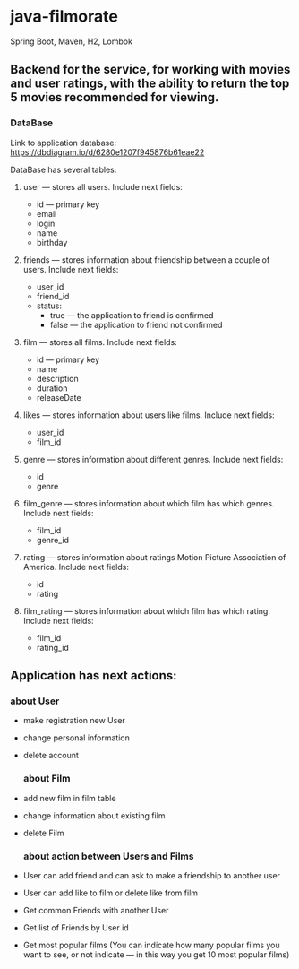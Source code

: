 # java-filmorate
Spring Boot, Maven, H2, Lombok

## Backend for the service, for working with movies and user ratings, with the ability to return the top 5 movies recommended for viewing.

### DataBase
Link to application database: https://dbdiagram.io/d/6280e1207f945876b61eae22

DataBase has several tables:
1. user — stores all users. Include next fields:
   * id — primary key
   * email
   * login
   * name
   * birthday
 
2. friends — stores information about friendship between a couple of users. Include next fields:
   * user_id
   * friend_id
   * status: 
     - true — the application to friend is confirmed
     - false — the application to friend  not confirmed

3. film — stores all films. Include next fields:
   * id — primary key
   * name 
   * description 
   * duration
   * releaseDate
  
4. likes — stores information about users like films.  Include next fields:
   * user_id 
   * film_id

5. genre — stores information about different genres. Include next fields:
   * id
   * genre

6. film_genre — stores information about which  film has which genres. Include next fields:
   * film_id
   * genre_id
  
7. rating — stores information about ratings Motion Picture Association of America. Include next fields:
   * id
   * rating

8. film_rating — stores information about which film has which rating. Include next fields:
   * film_id
   * rating_id

## Application has next actions: 
  ### about User
- make registration new User
- change personal information
- delete account
  ### about Film
- add new film in film table
- change information about existing film
- delete Film

  ### about action between Users and Films
- User can add friend and can ask to make a friendship to another user
- User can add like to film or delete like from film
- Get common Friends with another User
- Get list of Friends by User id
- Get most popular films (You can indicate how many popular films you want to see, or not indicate — in this way you get 10 most popular films)



